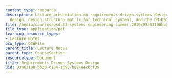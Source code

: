 ```yaml
---
content_type: resource
description: Lecture presentation on requirements driven systems design, axiomatic
  design, design structure matrix for technical systems, and the DM-DSM method.
file: /media/courses/esd-33-systems-engineering-summer-2010/93a63108bb30c1041d93b024e4cbcf35_MITESD_33SUM10_lec06.pdf
file_type: application/pdf
learning_resource_types:
- Lecture Notes
ocw_type: OCWFile
parent_title: Lecture Notes
parent_type: CourseSection
resourcetype: Document
title: Requirements Driven Systems Design
uid: 93a63108-bb30-c104-1d93-b024e4cbcf35
---
```

